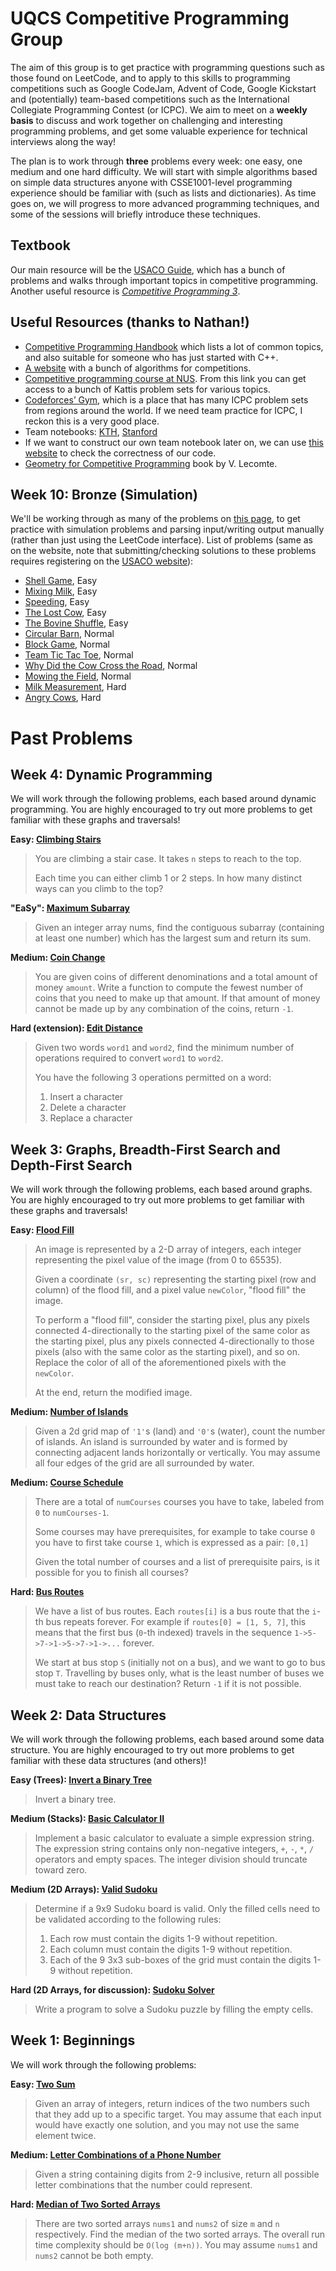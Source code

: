 # UQCS Competitive Programming Group

The aim of this group is to get practice with programming questions such as those found on LeetCode, and to apply to this skills to programming competitions such as Google CodeJam, Advent of Code, Google Kickstart and (potentially) team-based competitions such as the International Collegiate Programming Contest (or ICPC). We aim to meet on a **weekly basis** to discuss and work together on challenging and interesting programming problems, and get some valuable experience for technical interviews along the way!

The plan is to work through **three** problems every week: one easy, one medium and one hard difficulty. We will start with simple algorithms based on simple data structures anyone with CSSE1001-level programming experience should be familiar with (such as lists and dictionaries). As time goes on, we will progress to more advanced programming techniques, and some of the sessions will briefly introduce these techniques.

## Textbook

Our main resource will be the [USACO Guide](https://usaco.guide/), which has a bunch of problems and walks through important topics in competitive programming. Another useful resource is [_Competitive Programming 3_](http://www.sso.sy/sites/default/files/competitive%20programming%203_1.pdf).

## Useful Resources (thanks to Nathan!)

- [Competitive Programming Handbook](https://cses.fi/book/book.pdf) which lists a lot of common topics, and also suitable for someone who has just started with C++.
- [A website](https://cp-algorithms.com/) with a bunch of algorithms for competitions. 
- [Competitive programming course at NUS](https://www.comp.nus.edu.sg/~stevenha/cs3233.html). From this link you can get access to a bunch of Kattis problem sets for various topics.
- [Codeforces’ Gym](http://codeforces.com/gyms?filterContestType=Official+ACM-ICPC+Contest&order=ID_DESC), which is a place that has many ICPC problem sets from regions around the world. If we need team practice for ICPC, I reckon this is a very good place. 
- Team notebooks: [KTH](https://github.com/kth-competitive-programming/kactl), [Stanford](https://github.com/jaehyunp/stanfordacm)
- If we want to construct our own team notebook later on, we can use [this website](https://judge.yosupo.jp) to check the correctness of our code.
- [Geometry for Competitive Programming](https://vlecomte.github.io/cp-geo.pdf) book by V. Lecomte.

## Week 10: Bronze (Simulation)

We'll be working through as many of the problems on [this page](https://usaco.guide/bronze/simulation), to get practice with simulation problems and parsing input/writing output manually (rather than just using the LeetCode interface). List of problems (same as on the website, note that submitting/checking solutions to these problems requires registering on the [USACO website](http://www.usaco.org/)):

- [Shell Game](http://www.usaco.org/index.php?page=viewproblem2&cpid=891), Easy
- [Mixing Milk](http://www.usaco.org/index.php?page=viewproblem2&cpid=855), Easy
- [Speeding](http://www.usaco.org/index.php?page=viewproblem2&cpid=568), Easy
- [The Lost Cow](http://www.usaco.org/index.php?page=viewproblem2&cpid=735), Easy
- [The Bovine Shuffle](http://www.usaco.org/index.php?page=viewproblem2&cpid=760), Easy
- [Circular Barn](http://www.usaco.org/index.php?page=viewproblem2&cpid=616), Normal
- [Block Game](http://www.usaco.org/index.php?page=viewproblem2&cpid=664), Normal
- [Team Tic Tac Toe](http://www.usaco.org/index.php?page=viewproblem2&cpid=831), Normal
- [Why Did the Cow Cross the Road](http://www.usaco.org/index.php?page=viewproblem2&cpid=713), Normal
- [Mowing the Field](http://www.usaco.org/index.php?page=viewproblem2&cpid=593), Normal
- [Milk Measurement](http://www.usaco.org/index.php?page=viewproblem2&cpid=761), Hard
- [Angry Cows](http://www.usaco.org/index.php?page=viewproblem2&cpid=592), Hard

# Past Problems

## Week 4: Dynamic Programming

We will work through the following problems, each based around dynamic programming. You are highly encouraged to try out more problems to get familiar with these graphs and traversals!

**Easy: [Climbing Stairs](https://leetcode.com/problems/climbing-stairs/)**

> You are climbing a stair case. It takes `n` steps to reach to the top.
>
> Each time you can either climb 1 or 2 steps. In how many distinct ways can you climb to the top?

**"EaSy": [Maximum Subarray](https://leetcode.com/problems/maximum-subarray/)**

> Given an integer array nums, find the contiguous subarray (containing at least one number) which has the largest sum and return its sum.

**Medium: [Coin Change](https://leetcode.com/problems/coin-change/)**

> You are given coins of different denominations and a total amount of money `amount`. Write a function to compute the fewest number of coins that you need to make up that amount. If that amount of money cannot be made up by any combination of the coins, return `-1`.

**Hard (extension): [Edit Distance](https://leetcode.com/problems/edit-distance/)**

> Given two words `word1` and `word2`, find the minimum number of operations required to convert `word1` to `word2`.
>
> You have the following 3 operations permitted on a word:
> 
> 1. Insert a character
> 2. Delete a character
> 3. Replace a character

## Week 3: Graphs, Breadth-First Search and Depth-First Search

We will work through the following problems, each based around graphs. You are highly encouraged to try out more problems to get familiar with these graphs and traversals!

**Easy: [Flood Fill](https://leetcode.com/problems/flood-fill/)**

> An image is represented by a 2-D array of integers, each integer representing the pixel value of the image (from 0 to 65535).
> 
> Given a coordinate `(sr, sc)` representing the starting pixel (row and column) of the flood fill, and a pixel value `newColor`, "flood fill" the image.
> 
> To perform a "flood fill", consider the starting pixel, plus any pixels connected 4-directionally to the starting pixel of the same color as the starting pixel, plus any pixels connected 4-directionally to those pixels (also with the same color as the starting pixel), and so on. Replace the color of all of the aforementioned pixels with the `newColor`.
> 
> At the end, return the modified image.

**Medium: [Number of Islands](https://leetcode.com/problems/number-of-islands/)**

> Given a 2d grid map of `'1'`s (land) and `'0'`s (water), count the number of islands. An island is surrounded by water and is formed by connecting adjacent lands horizontally or vertically. You may assume all four edges of the grid are all surrounded by water.

**Medium: [Course Schedule](https://leetcode.com/problems/course-schedule/)**

> There are a total of `numCourses` courses you have to take, labeled from `0` to `numCourses-1`.
> 
> Some courses may have prerequisites, for example to take course `0` you have to first take course `1`, which is expressed as a pair: `[0,1]`
> 
> Given the total number of courses and a list of prerequisite pairs, is it possible for you to finish all courses?

**Hard: [Bus Routes](https://leetcode.com/problems/bus-routes/)**

> We have a list of bus routes. Each `routes[i]` is a bus route that the `i`-th bus repeats forever. For example if `routes[0] = [1, 5, 7]`, this means that the first bus (`0`-th indexed) travels in the sequence `1->5->7->1->5->7->1->...` forever.
> 
> We start at bus stop `S` (initially not on a bus), and we want to go to bus stop `T`. Travelling by buses only, what is the least number of buses we must take to reach our destination? Return `-1` if it is not possible.

## Week 2: Data Structures

We will work through the following problems, each based around some data structure. You are highly encouraged to try out more problems to get familiar with these data structures (and others)!

**Easy (Trees): [Invert a Binary Tree](https://leetcode.com/problems/invert-binary-tree/)**

> Invert a binary tree.

**Medium (Stacks): [Basic Calculator II](https://leetcode.com/problems/basic-calculator-ii/)**

> Implement a basic calculator to evaluate a simple expression string. The expression string contains only non-negative integers, `+`, `-`, `*`, `/` operators and empty spaces. The integer division should truncate toward zero.

**Medium (2D Arrays): [Valid Sudoku](https://leetcode.com/problems/valid-sudoku/)**

> Determine if a 9x9 Sudoku board is valid. Only the filled cells need to be validated according to the following rules:
> 
> 1. Each row must contain the digits 1-9 without repetition.
> 2. Each column must contain the digits 1-9 without repetition.
> 3. Each of the 9 3x3 sub-boxes of the grid must contain the digits 1-9 without repetition.

**Hard (2D Arrays, for discussion): [Sudoku Solver](https://leetcode.com/problems/sudoku-solver)**

> Write a program to solve a Sudoku puzzle by filling the empty cells.

## Week 1: Beginnings

We will work through the following problems:

**Easy: [Two Sum](https://leetcode.com/problems/two-sum/)**

> Given an array of integers, return indices of the two numbers such that they add up to a specific target. You may assume that each input would have exactly one solution, and you may not use the same element twice.

**Medium: [Letter Combinations of a Phone Number](https://leetcode.com/problems/letter-combinations-of-a-phone-number/)**

> Given a string containing digits from 2-9 inclusive, return all possible letter combinations that the number could represent.

**Hard: [Median of Two Sorted Arrays](https://leetcode.com/problems/median-of-two-sorted-arrays/)**

> There are two sorted arrays `nums1` and `nums2` of size `m` and `n` respectively. Find the median of the two sorted arrays. The overall run time complexity should be `O(log (m+n))`. You may assume `nums1` and `nums2` cannot be both empty.

